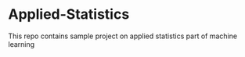 # Applied-Statistics
This repo contains sample project on applied statistics part of machine learning
